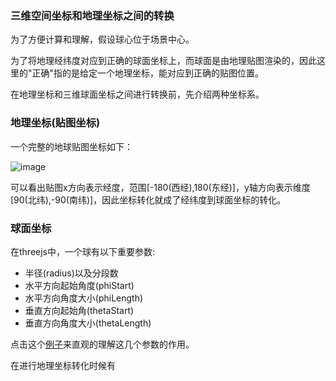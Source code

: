 ### 三维空间坐标和地理坐标之间的转换

为了方便计算和理解，假设球心位于场景中心。

为了将地理经纬度对应到正确的球面坐标上，而球面是由地理贴图渲染的，因此这里的"正确"指的是给定一个地理坐标，能对应到正确的贴图位置。

在地理坐标和三维球面坐标之间进行转换前，先介绍两种坐标系。

### 地理坐标(贴图坐标)

一个完整的地球贴图坐标如下：

![image](https://github.com/xswei/ThreeJS_demo/blob/master/examples/02/ttzb.jpg)

可以看出贴图x方向表示经度，范围[-180(西经),180(东经)]，y轴方向表示维度[90(北纬),-90(南纬)]，因此坐标转化就成了经纬度到球面坐标的转化。

### 球面坐标

在threejs中，一个球有以下重要参数:

- 半径(radius)以及分段数
- 水平方向起始角度(phiStart)
- 水平方向角度大小(phiLength)
- 垂直方向起始角(thetaStart)
- 垂直方向角度大小(thetaLength)

点击这个[例子](https://threejs.org/docs/index.html?q=sphere#Reference/Geometries/SphereGeometry)来直观的理解这几个参数的作用。

在进行地理坐标转化时候有